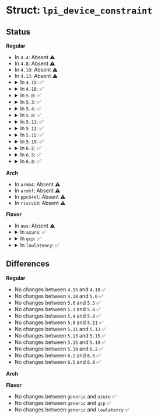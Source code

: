 # Struct: <code>lpi_device_constraint</code>

## Status
<b>Regular</b>
<ul>
<li>
In <code>4.4</code>: Absent ⚠️
</li>
<li>
In <code>4.8</code>: Absent ⚠️
</li>
<li>
In <code>4.10</code>: Absent ⚠️
</li>
<li>
In <code>4.13</code>: Absent ⚠️
</li>
<li>
<details>
<summary>In <code>4.15</code>: ✅</summary>

```c
struct lpi_device_constraint {
    int uid;
    int min_dstate;
    int function_states;
};
```
</details>
</li>
<li>
<details>
<summary>In <code>4.18</code>: ✅</summary>

```c
struct lpi_device_constraint {
    int uid;
    int min_dstate;
    int function_states;
};
```
</details>
</li>
<li>
<details>
<summary>In <code>5.0</code>: ✅</summary>

```c
struct lpi_device_constraint {
    int uid;
    int min_dstate;
    int function_states;
};
```
</details>
</li>
<li>
<details>
<summary>In <code>5.3</code>: ✅</summary>

```c
struct lpi_device_constraint {
    int uid;
    int min_dstate;
    int function_states;
};
```
</details>
</li>
<li>
<details>
<summary>In <code>5.4</code>: ✅</summary>

```c
struct lpi_device_constraint {
    int uid;
    int min_dstate;
    int function_states;
};
```
</details>
</li>
<li>
<details>
<summary>In <code>5.8</code>: ✅</summary>

```c
struct lpi_device_constraint {
    int uid;
    int min_dstate;
    int function_states;
};
```
</details>
</li>
<li>
<details>
<summary>In <code>5.11</code>: ✅</summary>

```c
struct lpi_device_constraint {
    int uid;
    int min_dstate;
    int function_states;
};
```
</details>
</li>
<li>
<details>
<summary>In <code>5.13</code>: ✅</summary>

```c
struct lpi_device_constraint {
    int uid;
    int min_dstate;
    int function_states;
};
```
</details>
</li>
<li>
<details>
<summary>In <code>5.15</code>: ✅</summary>

```c
struct lpi_device_constraint {
    int uid;
    int min_dstate;
    int function_states;
};
```
</details>
</li>
<li>
<details>
<summary>In <code>5.19</code>: ✅</summary>

```c
struct lpi_device_constraint {
    int uid;
    int min_dstate;
    int function_states;
};
```
</details>
</li>
<li>
<details>
<summary>In <code>6.2</code>: ✅</summary>

```c
struct lpi_device_constraint {
    int uid;
    int min_dstate;
    int function_states;
};
```
</details>
</li>
<li>
<details>
<summary>In <code>6.5</code>: ✅</summary>

```c
struct lpi_device_constraint {
    int uid;
    int min_dstate;
    int function_states;
};
```
</details>
</li>
<li>
<details>
<summary>In <code>6.8</code>: ✅</summary>

```c
struct lpi_device_constraint {
    int uid;
    int min_dstate;
    int function_states;
};
```
</details>
</li>
</ul>
<b>Arch</b>
<ul>
<li>
In <code>arm64</code>: Absent ⚠️
</li>
<li>
In <code>armhf</code>: Absent ⚠️
</li>
<li>
In <code>ppc64el</code>: Absent ⚠️
</li>
<li>
In <code>riscv64</code>: Absent ⚠️
</li>
</ul>
<b>Flavor</b>
<ul>
<li>
In <code>aws</code>: Absent ⚠️
</li>
<li>
<details>
<summary>In <code>azure</code>: ✅</summary>

```c
struct lpi_device_constraint {
    int uid;
    int min_dstate;
    int function_states;
};
```
</details>
</li>
<li>
<details>
<summary>In <code>gcp</code>: ✅</summary>

```c
struct lpi_device_constraint {
    int uid;
    int min_dstate;
    int function_states;
};
```
</details>
</li>
<li>
<details>
<summary>In <code>lowlatency</code>: ✅</summary>

```c
struct lpi_device_constraint {
    int uid;
    int min_dstate;
    int function_states;
};
```
</details>
</li>
</ul>

## Differences
<b>Regular</b>
<ul>
<li>
No changes between <code>4.15</code> and <code>4.18</code> ✅
</li>
<li>
No changes between <code>4.18</code> and <code>5.0</code> ✅
</li>
<li>
No changes between <code>5.0</code> and <code>5.3</code> ✅
</li>
<li>
No changes between <code>5.3</code> and <code>5.4</code> ✅
</li>
<li>
No changes between <code>5.4</code> and <code>5.8</code> ✅
</li>
<li>
No changes between <code>5.8</code> and <code>5.11</code> ✅
</li>
<li>
No changes between <code>5.11</code> and <code>5.13</code> ✅
</li>
<li>
No changes between <code>5.13</code> and <code>5.15</code> ✅
</li>
<li>
No changes between <code>5.15</code> and <code>5.19</code> ✅
</li>
<li>
No changes between <code>5.19</code> and <code>6.2</code> ✅
</li>
<li>
No changes between <code>6.2</code> and <code>6.5</code> ✅
</li>
<li>
No changes between <code>6.5</code> and <code>6.8</code> ✅
</li>
</ul>
<b>Arch</b>
<ul>
</ul>
<b>Flavor</b>
<ul>
<li>
No changes between <code>generic</code> and <code>azure</code> ✅
</li>
<li>
No changes between <code>generic</code> and <code>gcp</code> ✅
</li>
<li>
No changes between <code>generic</code> and <code>lowlatency</code> ✅
</li>
</ul>
